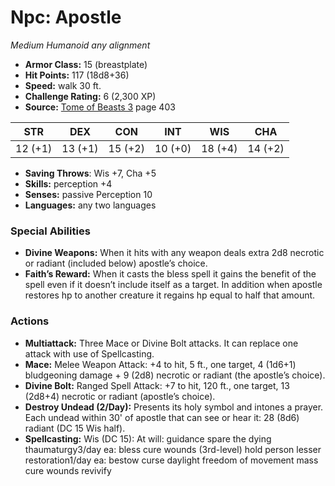 # Npc: Apostle

*Medium* *Humanoid* *any alignment*

- **Armor Class:** 15 (breastplate)
- **Hit Points:** 117 (18d8+36)
- **Speed:** walk 30 ft.
- **Challenge Rating:** 6 (2,300 XP)
- **Source:** [Tome of Beasts 3](https://koboldpress.com/kpstore/product/tome-of-beasts-3-for-5th-edition/) page 403

| STR | DEX | CON | INT | WIS | CHA |
| --- | --- | --- | --- | --- | --- |
| 12 (+1) | 13 (+1) | 15 (+2) | 10 (+0) | 18 (+4) | 14 (+2) |

- **Saving Throws**: Wis +7, Cha +5
- **Skills:** perception +4
- **Senses:** passive Perception 10
- **Languages:** any two languages

### Special Abilities

- **Divine Weapons:** When it hits with any weapon deals extra 2d8 necrotic or radiant (included below) apostle’s choice.
- **Faith’s Reward:** When it casts the bless spell it gains the benefit of the spell even if it doesn’t include itself as a target. In addition when apostle restores hp to another creature it regains hp equal to half that amount.

### Actions

- **Multiattack:** Three Mace or Divine Bolt attacks. It can replace one attack with use of Spellcasting.
- **Mace:** Melee Weapon Attack: +4 to hit, 5 ft., one target, 4 (1d6+1) bludgeoning damage + 9 (2d8) necrotic or radiant (the apostle’s choice).
- **Divine Bolt:** Ranged Spell Attack: +7 to hit, 120 ft., one target, 13 (2d8+4) necrotic or radiant (apostle’s choice). 
- **Destroy Undead (2/Day):** Presents its holy symbol and intones a prayer. Each undead within 30' of apostle that can see or hear it: 28 (8d6) radiant (DC 15 Wis half).
- **Spellcasting:** Wis (DC 15): At will: guidance spare the dying thaumaturgy3/day ea: bless cure wounds (3rd-level) hold person lesser restoration1/day ea: bestow curse daylight freedom of movement mass cure wounds revivify


